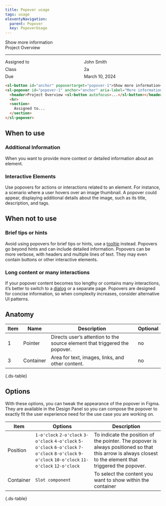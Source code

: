 ```yaml
---
title: Popover usage
tags: usage
eleventyNavigation:
  parent: Popover
  key: PopoverUsage
---
```

<style>
.ds-example header {
  margin-block: var(--scale-100-scale);
  display: flex;
  justify-content: space-between;
}

#example-content {
  display: grid;
  gap: 0.4rem;
  grid-template-columns: 1fr 1fr;
}

#example-content p {
  margin-block: 0;
}
</style>

<section class="no-heading">

<div class="ds-example">
  <sl-button id="anchor" popovertarget="popover-1" variant="primary">Show more information</sl-button>
  <sl-popover id="popover-1" anchor="anchor" aria-label="More information about John">
  <header class="ds-heading-3">
  Project Overview
  <sl-button id="close-btn" fill="ghost" variant="default" size="sm" aria-label="Close the popover" autofocus>
  <sl-icon name="xmark"></sl-icon>
  </sl-button>
  </header>
  <hr color="#D9D9D9" />
  <div id="example-content">
    <p>Assigned to</p> <p>John Smith</p>
    <p>Class</p> <p>2a</p>
    <p>Due</p> <p>March 10, 2024</p>
  </div>
  </sl-popover>
</div>

<div class="ds-code">

  ```html
<sl-button id="anchor" popovertarget="popover-1">Show more information</sl-button>
<sl-popover id="popover-1" anchor="anchor" aria-label="More information about John">
    <header>Project Overview <sl-button autofocus>...</sl-button></header>
    <hr>
    <section>
      Assigned to...
    </section>
</sl-popover>
  ```

</div>
</section>

<section>

## When to use

### Additional Information
When you want to provide more context or detailed information about an element. 

### Interactive Elements
Use popovers for actions or interactions related to an element. For instance, a scenario where a user hovers over an image thumbnail. A popover could appear, displaying additional details about the image, such as its title, description, and tags.

</section>

<section>

## When not to use

### Brief tips or hints
Avoid using popovers for brief tips or hints, use a [tooltip](/categories/components/tooltip/) instead. Popovers go beyond hints and can include detailed information. Popovers can be more verbose, with headers and multiple lines of text. They may even contain buttons or other interactive elements.

### Long content or many interactions
If your popover content becomes too lengthy or contains many interactions, it’s better to switch to a [dialog](/categories/components/dialog/) or a separate page. Popovers are designed for concise information, so when complexity increases, consider alternative UI patterns.

</section>

<section>

## Anatomy

<div class="ds-table-wrapper">

|Item|Name| Description | Optional|
|-|-|-|-|
|1|Pointer	|Directs user’s attention to the source element that triggered the popover.|no|
|3|Container	|Area for text, images, links, and other content.|no|

{.ds-table}

</div>

</section>

<section>

## Options

With these options, you can tweak the appearance of the popover in Figma. They are available in the Design Panel so you can compose the popover to exactly fit the user experience need for the use case you are working on.

<div class="ds-table-wrapper">

|Item|Options|Description|
|-|-|-|
|Position|`1-o'clock` `2-o'clock` `3-o'clock` `4-o'clock` `5-o'clock` `6-o'clock` `7-o'clock` `8-o'clock` `9-o'clock` `10-o'clock` `11-o'clock` `12-o'clock`|To indicate the position of the pointer. The popover is always positioned so that this arrow is always closest to the element that triggered the popover.|
|Container|`Slot component`| To select the content you want to show within the container |

{.ds-table}

</div>

</section>

<script>
const popoverBtn = document.querySelector("#anchor");
const popoverExample = document.querySelector("#popover-1");
const closeBtn = document.querySelector("#close-btn");

requestAnimationFrame(() => {
popoverBtn.addEventListener("click", () => {
    if (popoverExample) {
      popoverExample.togglePopover();
    }
  });

closeBtn.addEventListener("click", () => {
    if (popoverExample) {
      popoverExample.hidePopover();
    }
  });
})
</script>
